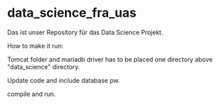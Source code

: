 # data_science_fra_uas
Das ist unser Repository für das Data Science Projekt.

How to make it run:

Tomcat folder and mariadb driver has to be placed one directory above "data_science" directory.

Update code and include database pw.

compile and run.
